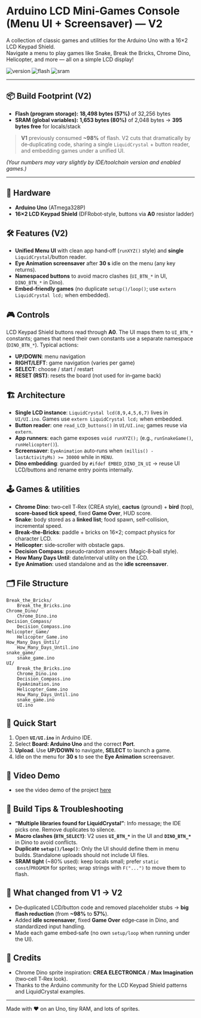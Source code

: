 # Arduino LCD Mini‑Games Console (Menu UI + Screensaver) — **V2**
A collection of classic games and utilities for the Arduino Uno with a 16×2 LCD Keypad Shield.  
Navigate a menu to play games like Snake, Break the Bricks, Chrome Dino, Helicopter, and more — all on a simple LCD display!

![version](https://img.shields.io/badge/Version-V2-blue)
![flash](https://img.shields.io/badge/Flash-18,498%20bytes%20(57%25)-brightgreen)
![sram](https://img.shields.io/badge/SRAM-1,653%20bytes%20(80%25)-orange)

---

## 📦 Build Footprint (V2)

- **Flash (program storage):** **18,498 bytes (57%)** of 32,256 bytes  
- **SRAM (global variables):** **1,653 bytes (80%)** of 2,048 bytes → **395 bytes free** for locals/stack

> **V1** previously consumed **~98%** of flash. V2 cuts that dramatically by de‑duplicating code, sharing a single `LiquidCrystal` + button reader, and embedding games under a unified UI.

*(Your numbers may vary slightly by IDE/toolchain version and enabled games.)*

---

## 🧰 Hardware
- **Arduino Uno** (ATmega328P)
- **16×2 LCD Keypad Shield** (DFRobot‑style, buttons via **A0** resistor ladder)

## 🛠 Features (V2)
- **Unified Menu UI** with clean app hand‑off (`runXYZ()` style) and **single** `LiquidCrystal`/button reader.
- **Eye Animation screensaver** after **30 s** idle on the menu (any key returns).
- **Namespaced buttons** to avoid macro clashes (`UI_BTN_*` in UI, `DINO_BTN_*` in Dino).
- **Embed‑friendly games** (no duplicate `setup()/loop()`; use `extern LiquidCrystal lcd;` when embedded).

## 🎮 Controls
LCD Keypad Shield buttons read through **A0**. The UI maps them to `UI_BTN_*` constants; games that need their own constants use a separate namespace (`DINO_BTN_*`). Typical actions:
- **UP/DOWN**: menu navigation
- **RIGHT/LEFT**: game navigation (varies per game)
- **SELECT**: choose / start / restart
- **RESET (RST)**: resets the board (not used for in‑game back)

## 🏗 Architecture
- **Single LCD instance**: `LiquidCrystal lcd(8,9,4,5,6,7)` lives in `UI/UI.ino`. Games use `extern LiquidCrystal lcd;` when embedded.
- **Button reader**: one `read_LCD_buttons()` in `UI/UI.ino`; games reuse via `extern`.
- **App runners**: each game exposes `void runXYZ();` (e.g., `runSnakeGame()`, `runHelicopter()`).
- **Screensaver**: `EyeAnimation` auto‑runs when `(millis() - lastActivityMs) >= 30000` while in `MENU`.
- **Dino embedding**: guarded by `#ifdef EMBED_DINO_IN_UI` → reuse UI LCD/buttons and rename entry points internally.

## 🕹 Games & utilities
- **Chrome Dino**: two‑cell T‑Rex (CREA style), **cactus** (ground) + **bird** (top), **score‑based tick speed**, fixed **Game Over**, HUD score.  
- **Snake**: body stored as a **linked list**; food spawn, self‑collision, incremental speed.  
- **Break‑the‑Bricks**: paddle + bricks on 16×2; compact physics for character LCD.  
- **Helicopter**: side‑scroller with obstacle gaps.  
- **Decision Compass**: pseudo‑random answers (Magic‑8‑ball style).  
- **How Many Days Until**: date/interval utility on the LCD.  
- **Eye Animation**: used standalone and as the **idle screensaver**.

## 🗂️ File Structure

```
Break_the_Bricks/
    Break_the_Bricks.ino
Chrome_Dino/
    Chrome_Dino.ino
Decision_Compass/
    Decision_Compass.ino
Helicopter_Game/
    Helicopter_Game.ino
How_Many_Days_Until/
    How_Many_Days_Until.ino
snake_game/
    snake_game.ino
UI/
    Break_the_Bricks.ino
    Chrome_Dino.ino
    Decision_Compass.ino
    EyeAnimation.ino
    Helicopter_Game.ino
    How_Many_Days_Until.ino
    snake_game.ino
    UI.ino
```

## 🚀 Quick Start
1. Open **`UI/UI.ino`** in Arduino IDE.  
2. Select **Board: Arduino Uno** and the correct **Port**.  
3. **Upload**. Use **UP/DOWN** to navigate, **SELECT** to launch a game.  
4. Idle on the menu for **30 s** to see the **Eye Animation** screensaver.

## 🎥 Video Demo
- see the video demo of the project [here](https://youtu.be/lyNDa8WgvO4)

## 🧪 Build Tips & Troubleshooting
- **“Multiple libraries found for LiquidCrystal”**: Info message; the IDE picks one. Remove duplicates to silence.
- **Macro clashes (`BTN_SELECT`)**: V2 uses **`UI_BTN_*`** in the UI and **`DINO_BTN_*`** in Dino to avoid conflicts.
- **Duplicate `setup()/loop()`**: Only the UI should define them in menu builds. Standalone uploads should not include UI files.
- **SRAM tight** (~80% used): keep locals small; prefer `static const`/`PROGMEM` for sprites; wrap strings with `F("...")` to move them to flash.

## 🔁 What changed from V1 → V2
- De‑duplicated LCD/button code and removed placeholder stubs → **big flash reduction** (from **~98%** to **57%**).  
- Added **idle screensaver**, fixed **Game Over** edge‑case in Dino, and standardized input handling.  
- Made each game embed‑safe (no own `setup/loop` when running under the UI).

## 🙌 Credits
- Chrome Dino sprite inspiration: **CREA ELECTRONICA** / **Max Imagination** (two‑cell T‑Rex look).  
- Thanks to the Arduino community for the LCD Keypad Shield patterns and LiquidCrystal examples.

---

Made with ♥ on an Uno, tiny RAM, and lots of sprites.
